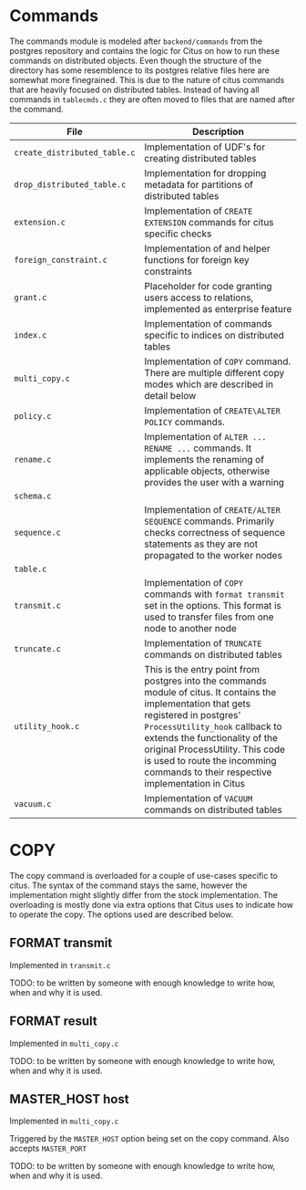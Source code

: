 # Commands

The commands module is modeled after `backend/commands` from the postgres repository and
contains the logic for Citus on how to run these commands on distributed objects. Even
though the structure of the directory has some resemblence to its postgres relative files
here are somewhat more finegrained. This is due to the nature of citus commands that are
heavily focused on distributed tables. Instead of having all commands in `tablecmds.c`
they are often moved to files that are named after the command.

| File                         | Description |
|------------------------------|-------------|
| `create_distributed_table.c` | Implementation of UDF's for creating distributed tables |
| `drop_distributed_table.c`   | Implementation for dropping metadata for partitions of distributed tables |
| `extension.c`                | Implementation of `CREATE EXTENSION` commands for citus specific checks |
| `foreign_constraint.c`       | Implementation of and helper functions for foreign key constraints |
| `grant.c`                    | Placeholder for code granting users access to relations, implemented as enterprise feature |
| `index.c`                    | Implementation of commands specific to indices on distributed tables |
| `multi_copy.c`               | Implementation of `COPY` command. There are multiple different copy modes which are described in detail below |
| `policy.c`                   | Implementation of `CREATE\ALTER POLICY` commands. |
| `rename.c`                   | Implementation of `ALTER ... RENAME ...` commands. It implements the renaming of applicable objects, otherwise provides the user with a warning |
| `schema.c`                   | |
| `sequence.c`                 | Implementation of `CREATE/ALTER SEQUENCE` commands. Primarily checks correctness of sequence statements as they are not propagated to the worker nodes |
| `table.c`                    | |
| `transmit.c`                 | Implementation of `COPY` commands with `format transmit` set in the options. This format is used to transfer files from one node to another node |
| `truncate.c`                 | Implementation of `TRUNCATE` commands on distributed tables |
| `utility_hook.c`             | This is the entry point from postgres into the commands module of citus. It contains the implementation that gets registered in postgres' `ProcessUtility_hook` callback to extends the functionality of the original ProcessUtility. This code is used to route the incomming commands to their respective implementation in Citus |
| `vacuum.c`                   | Implementation of `VACUUM` commands on distributed tables |

# COPY

The copy command is overloaded for a couple of use-cases specific to citus. The syntax of
the command stays the same, however the implementation might slightly differ from the
stock implementation. The overloading is mostly done via extra options that Citus uses to
indicate how to operate the copy. The options used are described below.

## FORMAT transmit

Implemented in `transmit.c`

TODO: to be written by someone with enough knowledge to write how, when and why it is used.

## FORMAT result

Implemented in `multi_copy.c`

TODO: to be written by someone with enough knowledge to write how, when and why it is used.

## MASTER_HOST host

Implemented in `multi_copy.c`

Triggered by the `MASTER_HOST` option being set on the copy command. Also accepts `MASTER_PORT`

TODO: to be written by someone with enough knowledge to write how, when and why it is used.
